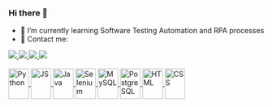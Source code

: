 ### Hi there 👋

- 🌱 I’m currently learning Software Testing Automation and RPA processes 
- 📧 Contact me:
 
<div>
  <a href="https://www.linkedin.com/in/luiza-sirianni/" target="_blank"><img src="https://img.shields.io/badge/LinkedIn-0077B5?style=for-the-badge&logo=linkedin&logoColor=white" target="_blank">
  <a href="mailto:lu.sirianni@gmail.com" target="_blank"><img src="https://img.shields.io/badge/Gmail-D14836?style=for-the-badge&logo=gmail&logoColor=white"_blank">
  <a href="https://www.instagram.com/luizasirianni/" target="_blank"><img src="https://img.shields.io/badge/Instagram-E4405F?style=for-the-badge&logo=instagram&logoColor=white" target="_blank">
  <a href="https://twitter.com/luizasirianni" target="_blank"><img src="https://img.shields.io/badge/Twitter-1DA1F2?style=for-the-badge&logo=twitter&logoColor=white"_blank">
  
  
</div>

<div style="display: inline_block"><br>
  <img align="center" alt="Python" height="60" width="40" src="https://cdn.jsdelivr.net/gh/devicons/devicon/icons/python/python-original-wordmark.svg">
  <img align="center" alt="JS" height="60" width="40" src="https://cdn.jsdelivr.net/gh/devicons/devicon/icons/javascript/javascript-original.svg">
 <img align="center" alt="Java" height="60" width="40" src="https://cdn.jsdelivr.net/npm/devicons@1.8.0/!SVG/java.svg">
  <img align="center" alt="Selenium" height="60" width="40" src="https://cdn.jsdelivr.net/gh/devicons/devicon/icons/selenium/selenium-original.svg">
  <img align="center" alt="MySQL" height="60" width="40" src="https://cdn.jsdelivr.net/gh/devicons/devicon/icons/mysql/mysql-original.svg">
  <img align="center" alt="PostgreSQL" height="60" width="40" src="https://cdn.jsdelivr.net/gh/devicons/devicon/icons/postgresql/postgresql-original-wordmark.svg">
  <img align="center" alt="HTML" height="60" width="40" src="https://cdn.jsdelivr.net/gh/devicons/devicon/icons/html5/html5-original-wordmark.svg">
  <img align="center" alt="CSS" height="60" width="40" src="https://cdn.jsdelivr.net/gh/devicons/devicon/icons/css3/css3-original-wordmark.svg">
</div>  



<!--


- 👯 I’m looking to collaborate on ...
- 🤔 I’m looking for help with ...
- 💬 Ask me about ...
- 📫 How to reach me: ...
- 😄 Pronouns: ...
- ⚡ Fun fact: ...
-->
